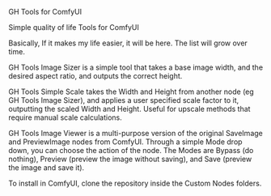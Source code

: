 GH Tools for ComfyUI

Simple quality of life Tools for ComfyUI

Basically, If it makes my life easier, it will be here. The list will grow over time.

GH Tools Image Sizer is a simple tool that takes a base image width, and the desired aspect ratio, and outputs the correct height.

GH Tools Simple Scale takes the Width and Height from another node (eg GH Tools Image Sizer), and applies a user specified scale factor to it, outputting the scaled Width and Height. Useful for upscale methods that require manual scale calculations.

GH Tools Image Viewer is a multi-purpose version of the original SaveImage and PreviewImage nodes from ComfyUI. Through a simple Mode drop down, you can choose the action of the node. The Modes are Bypass (do nothing), Preview (preview the image without saving), and Save (preview the image and save it).

To install in ComfyUI, clone the repository inside the Custom Nodes folders.
